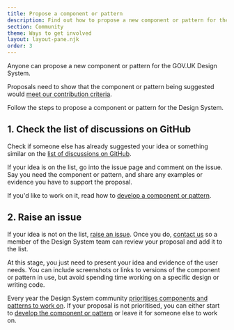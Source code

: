 ```yaml
---
title: Propose a component or pattern
description: Find out how to propose a new component or pattern for the GOV.UK Design System
section: Community
theme: Ways to get involved
layout: layout-pane.njk
order: 3
---
```


Anyone can propose a new component or pattern for the GOV.UK Design System.

Proposals need to show that the component or pattern being suggested would [meet our contribution criteria](/community/contribution-criteria/).

Follow the steps to propose a component or pattern for the Design System.

## 1. Check the list of discussions on GitHub

Check if someone else has already suggested your idea or something similar on the [list of discussions on GitHub](https://github.com/orgs/alphagov/projects/43/views/2).

If your idea is on the list, go into the issue page and comment on the issue. Say you need the component or pattern, and share any examples or evidence you have to support the proposal.

If you'd like to work on it, read how to [develop a component or pattern](/community/develop-a-component-or-pattern/).

## 2. Raise an issue

If your idea is not on the list, [raise an issue](https://github.com/alphagov/govuk-design-system-backlog/issues/new). Once you do, [contact us](/get-in-touch/) so a member of the Design System team can review your proposal and add it to the list.

At this stage, you just need to present your idea and evidence of the user needs. You can include screenshots or links to versions of the component or pattern in use, but avoid spending time working on a specific design or writing code.

Every year the Design System community [prioritises components and patterns to work on](/community/upcoming-components-patterns/). If your proposal is not prioritised, you can either start to [develop the component or pattern](/community/develop-a-component-or-pattern/) or leave it for someone else to work on.

